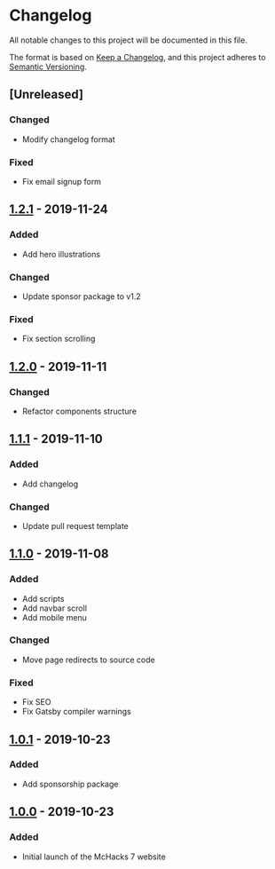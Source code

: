 # Changelog

All notable changes to this project will be documented in this file.

The format is based on [Keep a Changelog](https://keepachangelog.com/en/1.0.0/),
and this project adheres to [Semantic Versioning](https://semver.org/spec/v2.0.0.html).

## [Unreleased]

### Changed

- Modify changelog format

### Fixed

- Fix email signup form

## [1.2.1](https://github.com/hackmcgill/mchacks7/tree/1.2.1) - 2019-11-24

### Added

- Add hero illustrations

### Changed

- Update sponsor package to v1.2

### Fixed

- Fix section scrolling

## [1.2.0](https://github.com/hackmcgill/mchacks7/tree/1.2.0) - 2019-11-11

### Changed

- Refactor components structure

## [1.1.1](https://github.com/hackmcgill/mchacks7/tree/1.1.1) - 2019-11-10

### Added

- Add changelog

### Changed

- Update pull request template

## [1.1.0](https://github.com/hackmcgill/mchacks7/tree/1.1.0) - 2019-11-08

### Added

- Add scripts
- Add navbar scroll
- Add mobile menu

### Changed

- Move page redirects to source code

### Fixed

- Fix SEO
- Fix Gatsby compiler warnings

## [1.0.1](https://github.com/hackmcgill/mchacks7/tree/1.0.1) - 2019-10-23

### Added

- Add sponsorship package

## [1.0.0](https://github.com/hackmcgill/mchacks7/tree/1.0.0) - 2019-10-23

### Added

- Initial launch of the McHacks 7 website
